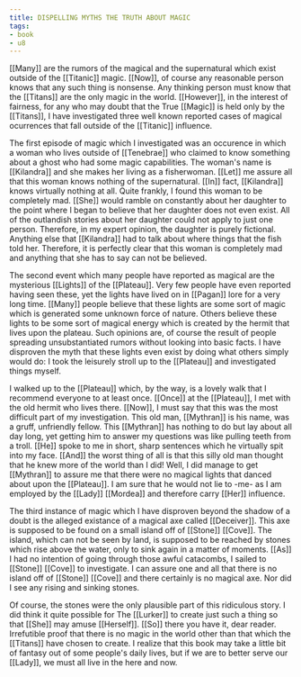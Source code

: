 ```yaml
---
title: DISPELLING MYTHS THE TRUTH ABOUT MAGIC
tags:
- book
- u8
---
```


  
[[Many]] are the rumors of the magical and the supernatural which exist outside of the [[Titanic]] magic. [[Now]], of course any reasonable person knows that any such thing is nonsense. Any thinking person must know that the [[Titans]] are the only magic in the world. [[However]], in the interest of fairness, for any who may doubt that the True [[Magic]] is held only by the [[Titans]], I have investigated three well known reported cases of magical ocurrences that fall outside of the [[Titanic]] influence.  
  
The first episode of magic which I investigated was an occurence in which a woman who lives outside of [[Tenebrae]] who claimed to know something about a ghost who had some magic capabilities. The woman's name is [[Kilandra]] and she makes her living as a fisherwoman. [[Let]] me assure all that this woman knows nothing of the supernatural. [[In]] fact, [[Kilandra]] knows virtually nothing at all. Quite frankly, I found this woman to be completely mad. [[She]] would ramble on constantly about her daughter to the point where I began to believe that her daughter does not even exist. All of the outlandish stories about her daughter could not apply to just one person. Therefore, in my expert opinion, the daughter is purely fictional. Anything else that [[Kilandra]] had to talk about where things that the fish told her. Therefore, it is perfectly clear that this woman is completely mad and anything that she has to say can not be believed.  
  
The second event which many people have reported as magical are the mysterious [[Lights]] of the [[Plateau]]. Very few people have even reported having seen these, yet the lights have lived on in [[Pagan]] lore for a very long time. [[Many]] people believe that these lights are some sort of magic which is generated some unknown force of nature. Others believe these lights to be some sort of magical energy which is created by the hermit that lives upon the plateau. Such opinions are, of course the result of people spreading unsubstantiated rumors without looking into basic facts. I have disproven the myth that these lights even exist by doing what others simply would do: I took the leisurely stroll up to the [[Plateau]] and investigated things myself.  
  
I walked up to the [[Plateau]] which, by the way, is a lovely walk that I recommend everyone to at least once. [[Once]] at the [[Plateau]], I met with the old hermit who lives there. [[Now]], I must say that this was the most difficult part of my investigation. This old man, [[Mythran]] is his name, was a gruff, unfriendly fellow. This [[Mythran]] has nothing to do but lay about all day long, yet getting him to answer my questions was like pulling teeth from a troll. [[He]] spoke to me in short, sharp sentences which he virtually spit into my face. [[And]] the worst thing of all is that this silly old man thought that he knew more of the world than I did! Well, I did manage to get [[Mythran]] to assure me that there were no magical lights that danced about upon the [[Plateau]]. I am sure that he would not lie to -me- as I am employed by the [[Lady]] [[Mordea]] and therefore carry [[Her]] influence.  
  
The third instance of magic which I have disproven beyond the shadow of a doubt is the alleged existance of a magical axe called [[Deceiver]]. This axe is supposed to be found on a small island off of [[Stone]] [[Cove]]. The island, which can not be seen by land, is supposed to be reached by stones which rise above the water, only to sink again in a matter of moments. [[As]] I had no intention of going through those awful catacombs, I sailed to [[Stone]] [[Cove]] to investigate. I can assure one and all that there is no island off of [[Stone]] [[Cove]] and there certainly is no magical axe. Nor did I see any rising and sinking stones.  
  
Of course, the stones were the only plausible part of this ridiculous story. I did think it quite possible for The [[Lurker]] to create just such a thing so that [[She]] may amuse [[Herself]]. [[So]] there you have it, dear reader. Irrefutible proof that there is no magic in the world other than that which the [[Titans]] have chosen to create. I realize that this book may take a little bit of fantasy out of some people's daily lives, but if we are to better serve our [[Lady]], we must all live in the here and now.